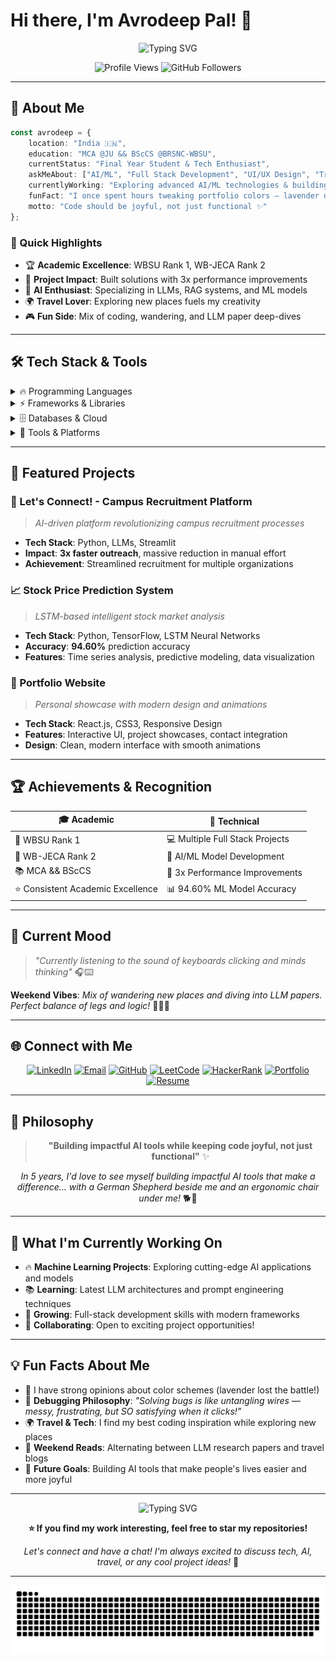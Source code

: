 # Hi there, I'm Avrodeep Pal! 👋

<div align="center">
  
![Typing SVG](https://readme-typing-svg.herokuapp.com?font=Fira+Code&size=30&pause=1000&color=00D9FF&center=true&vCenter=true&width=600&lines=Hi+there%2C+I%27m+Avrodeep+Pal!+%F0%9F%91%8B;Computer+Science+%2B+AI%2FML+Student;Full+Stack+Developer+%26+AI+Enthusiast;Building+the+Future+with+Code!)

<p align="center">
  <img src="https://komarev.com/ghpvc/?username=AvrodeepPal&label=Profile%20views&color=0e75b6&style=flat" alt="Profile Views" />
  <img src="https://img.shields.io/github/followers/AvrodeepPal?label=Followers&style=social" alt="GitHub Followers" />
</p>
  
</div>

---

## 🎯 About Me

```typescript
const avrodeep = {
    location: "India 🇮🇳",
    education: "MCA @JU && BScCS @BRSNC-WBSU",
    currentStatus: "Final Year Student & Tech Enthusiast",
    askMeAbout: ["AI/ML", "Full Stack Development", "UI/UX Design", "Travel Stories"],
    currentlyWorking: "Exploring advanced AI/ML technologies & building innovative solutions",
    funFact: "I once spent hours tweaking portfolio colors — lavender didn't win! 🎨",
    motto: "Code should be joyful, not just functional ✨"
};
```

### 🌟 Quick Highlights
- 🏆 **Academic Excellence**: WBSU Rank 1, WB-JECA Rank 2
- 🚀 **Project Impact**: Built solutions with 3x performance improvements
- 🎯 **AI Enthusiast**: Specializing in LLMs, RAG systems, and ML models
- 🌍 **Travel Lover**: Exploring new places fuels my creativity
- 🎮 **Fun Side**: Mix of coding, wandering, and LLM paper deep-dives

---

## 🛠️ Tech Stack & Tools

<details>
<summary>🔥 Programming Languages</summary>

![Python](https://img.shields.io/badge/Python-3776AB?style=for-the-badge&logo=python&logoColor=white)
![JavaScript](https://img.shields.io/badge/JavaScript-F7DF1E?style=for-the-badge&logo=javascript&logoColor=black)
![Java](https://img.shields.io/badge/Java-ED8B00?style=for-the-badge&logo=java&logoColor=white)
![C++](https://img.shields.io/badge/C++-00599C?style=for-the-badge&logo=c%2B%2B&logoColor=white)
![HTML5](https://img.shields.io/badge/HTML5-E34F26?style=for-the-badge&logo=html5&logoColor=white)
![CSS3](https://img.shields.io/badge/CSS3-1572B6?style=for-the-badge&logo=css3&logoColor=white)

</details>

<details>
<summary>⚡ Frameworks & Libraries</summary>

![React](https://img.shields.io/badge/React-20232A?style=for-the-badge&logo=react&logoColor=61DAFB)
![Node.js](https://img.shields.io/badge/Node.js-43853D?style=for-the-badge&logo=node.js&logoColor=white)
![Express.js](https://img.shields.io/badge/Express.js-404D59?style=for-the-badge&logo=express&logoColor=white)
![Spring Boot](https://img.shields.io/badge/Spring_Boot-F2F4F9?style=for-the-badge&logo=spring-boot)
![FastAPI](https://img.shields.io/badge/FastAPI-005571?style=for-the-badge&logo=fastapi)
![Streamlit](https://img.shields.io/badge/Streamlit-FF4B4B?style=for-the-badge&logo=streamlit&logoColor=white)
![TensorFlow](https://img.shields.io/badge/TensorFlow-FF6F00?style=for-the-badge&logo=tensorflow&logoColor=white)
![PyTorch](https://img.shields.io/badge/PyTorch-EE4C2C?style=for-the-badge&logo=pytorch&logoColor=white)

</details>

<details>
<summary>🗄️ Databases & Cloud</summary>

![MongoDB](https://img.shields.io/badge/MongoDB-4EA94B?style=for-the-badge&logo=mongodb&logoColor=white)
![MySQL](https://img.shields.io/badge/MySQL-00000F?style=for-the-badge&logo=mysql&logoColor=white)
![PostgreSQL](https://img.shields.io/badge/PostgreSQL-316192?style=for-the-badge&logo=postgresql&logoColor=white)
![Pinecone](https://img.shields.io/badge/Pinecone-000000?style=for-the-badge&logo=pinecone&logoColor=white)
![Google Cloud](https://img.shields.io/badge/Google_Cloud-4285F4?style=for-the-badge&logo=google-cloud&logoColor=white)
![Vercel](https://img.shields.io/badge/Vercel-000000?style=for-the-badge&logo=vercel&logoColor=white)

</details>

<details>
<summary>🔧 Tools & Platforms</summary>

![Git](https://img.shields.io/badge/Git-F05032?style=for-the-badge&logo=git&logoColor=white)
![VS Code](https://img.shields.io/badge/Visual_Studio_Code-0078D4?style=for-the-badge&logo=visual%20studio%20code&logoColor=white)
![Figma](https://img.shields.io/badge/Figma-F24E1E?style=for-the-badge&logo=figma&logoColor=white)
![Google Colab](https://img.shields.io/badge/Colab-F9AB00?style=for-the-badge&logo=googlecolab&color=525252)
![Jupyter](https://img.shields.io/badge/Jupyter-F37626.svg?&style=for-the-badge&logo=Jupyter&logoColor=white)

</details>

---

## 🚀 Featured Projects

### 🎯 Let's Connect! - Campus Recruitment Platform
> *AI-driven platform revolutionizing campus recruitment processes*
- **Tech Stack**: Python, LLMs, Streamlit
- **Impact**: **3x faster outreach**, massive reduction in manual effort
- **Achievement**: Streamlined recruitment for multiple organizations

### 📈 Stock Price Prediction System
> *LSTM-based intelligent stock market analysis*
- **Tech Stack**: Python, TensorFlow, LSTM Neural Networks
- **Accuracy**: **94.60%** prediction accuracy
- **Features**: Time series analysis, predictive modeling, data visualization

### 🎨 Portfolio Website
> *Personal showcase with modern design and animations*
- **Tech Stack**: React.js, CSS3, Responsive Design
- **Features**: Interactive UI, project showcases, contact integration
- **Design**: Clean, modern interface with smooth animations

---

## 🏆 Achievements & Recognition

| 🎓 **Academic** | 🏅 **Technical** |
|---|---|
| 🥇 WBSU Rank 1 | 💻 Multiple Full Stack Projects |
| 🥈 WB-JECA Rank 2 | 🤖 AI/ML Model Development |
| 📚 MCA && BScCS | 🚀 3x Performance Improvements |
| ⭐ Consistent Academic Excellence | 📊 94.60% ML Model Accuracy |

---

## 🎵 Current Mood

> *"Currently listening to the sound of keyboards clicking and minds thinking"* 🎧⌨️

**Weekend Vibes**: *Mix of wandering new places and diving into LLM papers. Perfect balance of legs and logic!* 🚶‍♂️📄

---

## 🌐 Connect with Me

<div align="center">

[![LinkedIn](https://img.shields.io/badge/LinkedIn-0077B5?style=for-the-badge&logo=linkedin&logoColor=white)](https://www.linkedin.com/in/avrodeep-pal)
[![Email](https://img.shields.io/badge/Email-D14836?style=for-the-badge&logo=gmail&logoColor=white)](mailto:avrodeeppal@email.com)
[![GitHub](https://img.shields.io/badge/GitHub-100000?style=for-the-badge&logo=github&logoColor=white)](https://github.com/AvrodeepPal)
[![LeetCode](https://img.shields.io/badge/LeetCode-FFA116?style=for-the-badge&logo=leetcode&logoColor=black)](https://leetcode.com/AvrodeepPal)
[![HackerRank](https://img.shields.io/badge/HackerRank-2EC866?style=for-the-badge&logo=hackerrank&logoColor=white)](https://hackerrank.com/AvrodeepPal)
[![Portfolio](https://img.shields.io/badge/Portfolio-FF5722?style=for-the-badge&logo=web&logoColor=white)](https://avrodeeppal-portfolio.vercel.app/)
[![Resume](https://img.shields.io/badge/Resume-4285F4?style=for-the-badge&logo=googledrive&logoColor=white)](https://drive.google.com/file/d/1biiOnfbyn7DnGQesvgodBLi3PhMoXwoM/view)

</div>

---

## 💭 Philosophy

<div align="center">

> **"Building impactful AI tools while keeping code joyful, not just functional"** ✨

*In 5 years, I'd love to see myself building impactful AI tools that make a difference... with a German Shepherd beside me and an ergonomic chair under me!* 🐕💺

</div>

---

## 🎯 What I'm Currently Working On

- 🔥 **Machine Learning Projects**: Exploring cutting-edge AI applications and models
- 📚 **Learning**: Latest LLM architectures and prompt engineering techniques
- 🌱 **Growing**: Full-stack development skills with modern frameworks
- 🤝 **Collaborating**: Open to exciting project opportunities!

---

## 💡 Fun Facts About Me

- 🎨 I have strong opinions about color schemes (lavender lost the battle!)
- 🐛 **Debugging Philosophy**: *"Solving bugs is like untangling wires — messy, frustrating, but SO satisfying when it clicks!"*
- 🌍 **Travel & Tech**: I find my best coding inspiration while exploring new places
- 📖 **Weekend Reads**: Alternating between LLM research papers and travel blogs
- 🎯 **Future Goals**: Building AI tools that make people's lives easier and more joyful

---

<div align="center">
  
![Typing SVG](https://readme-typing-svg.herokuapp.com?font=Fira+Code&size=20&pause=1000&color=00D9FF&center=true&vCenter=true&width=600&lines=Thanks+for+visiting+my+profile!+%F0%9F%98%8A;Let%27s+connect+and+build+something+amazing!;Always+open+to+interesting+conversations!)

**⭐ If you find my work interesting, feel free to star my repositories!**

*Let's connect and have a chat! I'm always excited to discuss tech, AI, travel, or any cool project ideas!* 💬

</div>

---

<div align="center">
  <img src="https://raw.githubusercontent.com/Platane/snk/output/github-contribution-grid-snake.svg" alt="Snake Game" />
</div>
